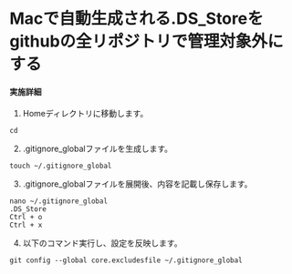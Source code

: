# Macで自動生成される.DS_Storeをgithubの全リポジトリで管理対象外にする

#### 実施詳細
1. Homeディレクトリに移動します。
```console
cd
```

2. .gitignore_globalファイルを生成します。
```console
touch ~/.gitignore_global
```

3. .gitignore_globalファイルを展開後、内容を記載し保存します。
```console
nano ~/.gitignore_global
.DS_Store
Ctrl + o
Ctrl + x
```

4. 以下のコマンド実行し、設定を反映します。
```console
git config --global core.excludesfile ~/.gitignore_global
```
